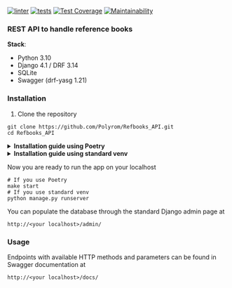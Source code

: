 [![linter](https://github.com/Polyrom/Refbooks_API/actions/workflows/linter.yml/badge.svg)](https://github.com/Polyrom/Refbooks_API/actions/workflows/linter.yml) [![tests](https://github.com/Polyrom/Refbooks_API/actions/workflows/tests.yml/badge.svg)](https://github.com/Polyrom/Refbooks_API/actions/workflows/tests.yml) [![Test Coverage](https://api.codeclimate.com/v1/badges/7551ecaf8b206118fb0f/test_coverage)](https://codeclimate.com/github/Polyrom/Refbooks_API/test_coverage) [![Maintainability](https://api.codeclimate.com/v1/badges/7551ecaf8b206118fb0f/maintainability)](https://codeclimate.com/github/Polyrom/Refbooks_API/maintainability)

### REST API to handle reference books

 **Stack**:
+ Python 3.10
+ Django 4.1 / DRF 3.14
+ SQLite
+ Swagger (drf-yasg 1.21)

### Installation
1. Clone the repository
```
git clone https://github.com/Polyrom/Refbooks_API.git
cd Refbooks_API
```
<details>
<summary><strong>Installation guide using Poetry</strong></summary>
<br>
If you don't have Poetry installed, here's the installation guide:
         <a href="https://python-poetry.org/docs/"><strong>Poetry installation</strong></a>

1. Install dependencies

```
make install
```
2. Create and populate the .env file
```
make env
```

3. Migrate the DB and create supersuser
```
make initial-migration
make superuser
```
</details>
<details>
<summary><strong>Installation guide using standard venv</strong></summary>
<br>
1. Create and activate virtual environment

```
python3 -m venv venv
source venv/bin/activate
```
2. Install dependencies
```
pip install -r requirements.txt
```
3. Create and populate the .env file
```
python contrib/env_generator.py
```
4. Migrate the DB schema and create superuser
```
python manage.py migrate --run-syncdb
python manage.py createsuperuser
```
</details>

Now you are ready to run the app on your localhost
```
# If you use Poetry
make start
# If you use standard venv
python manage.py runserver
```
You can populate the database through the standard Django admin
page at 

```
http://<your localhost>/admin/
```
### Usage
Endpoints with available HTTP methods and parameters can be found
in Swagger documentation at
```
http://<your localhost>/docs/
```
